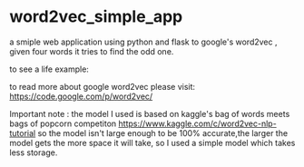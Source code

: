 # word2vec_simple_app

a smiple web application using python and flask to google's word2vec ,
given four words it tries to find the odd one.

to see a life example:


to read more about google word2vec please visit:
https://code.google.com/p/word2vec/

Important note : the model I used is based on kaggle's bag of words meets bags of popcorn competiton 
https://www.kaggle.com/c/word2vec-nlp-tutorial
so the model isn't large enough to be 100% accurate,the larger the model gets the more space it will take, so I used 
a simple model which takes less storage.


